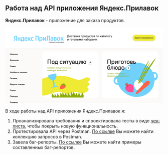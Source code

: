 ## Работа над API приложения Яндекс.Прилавок

<b>Яндекс.Прилавок</b> - приложение для заказа продуктов. 

![Yandex.Counter](https://github.com/petrova-andm/Yandex.Counter/blob/main/images/oounter.png)

В ходе работы над API приложения Яндекс.Прилавок я: 
1. Проанализировала требования и спроектировала тесты в виде [чек-листа](https://docs.google.com/spreadsheets/d/1xg_fyf8CzPgYrkCS2yPx7S9KOZaZj6annvlVy_Fvw0w/edit#gid=2006427015), чтобы покрыть новую функциональность.  
2. Протестировала API через Postman. [По ссылке](https://www.postman.com/petrovaanastasiia/workspace/yandex-counter/collection/24060882-cf2738b5-3993-4b68-bff6-0d568ec37667?action=share&creator=24060882) Вы можете найти коллекцию запросов в Postman.  
3. Завела баг-репорты. [По ссылке](https://github.com/petrova-andm/Yandex.Counter/tree/main/bug-reports) Вы можете найти примеры составленных баг-репортов.
